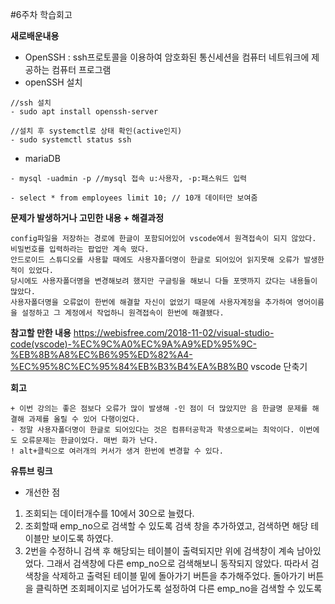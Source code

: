 #6주차 학습회고

**새로배운내용**

- OpenSSH : ssh프로토콜을 이용하여 암호화된 통신세션을 컴퓨터 네트워크에 제공하는 컴퓨터 프로그램   
- openSSH 설치
```
//ssh 설치
- sudo apt install openssh-server

//설치 후 systemctl로 상태 확인(active인지)
- sudo systemctl status ssh

```
- mariaDB
```
- mysql -uadmin -p //mysql 접속 u:사용자, -p:패스워드 입력

- select * from employees limit 10; // 10개 데이터만 보여줌
```

**문제가 발생하거나 고민한 내용 + 해결과정**
    
    config파일을 저장하는 경로에 한글이 포함되어있어 vscode에서 원격접속이 되지 않았다. 비밀번호를 입력하라는 팝업만 계속 떴다. 
    안드로이드 스튜디오를 사용할 때에도 사용자폴더명이 한글로 되어있어 읽지못해 오류가 발생한 적이 있었다. 
    당시에도 사용자폴더명을 변경해보려 했지만 구글링을 해보니 다들 포맷까지 갔다는 내용들이 많았다. 
    사용자폴더명을 오류없이 한번에 해결할 자신이 없었기 때문에 사용자계정을 추가하여 영어이름을 설정하고 그 계정에서 작업하니 원격접속이 한번에 해결됐다. 

**참고할 만한 내용**
https://webisfree.com/2018-11-02/visual-studio-code(vscode)-%EC%9C%A0%EC%9A%A9%ED%95%9C-%EB%8B%A8%EC%B6%95%ED%82%A4-%EC%95%8C%EC%95%84%EB%B3%B4%EA%B8%B0 vscode 단축기

**회고**

    + 이번 강의는 좋은 점보다 오류가 많이 발생해 -인 점이 더 많았지만 음 한글명 문제를 해결해 과제를 올릴 수 있어 다행이었다.
    - 정말 사용자폴더명이 한글로 되어있다는 것은 컴퓨터공학과 학생으로써는 최악이다. 이번에도 오류문제는 한글이었다. 매번 화가 난다.
    ! alt+클릭으로 여러개의 커서가 생겨 한번에 변경할 수 있다.
    
 **유튜브 링크**
 - 개선한 점
 1) 조회되는 데이터개수를 10에서 30으로 늘렸다.
 2) 조회할때 emp_no으로 검색할 수 있도록 검색 창을 추가하였고, 검색하면 해당 테이블만 보이도록 하였다.
 3) 2번을 수정하니 검색 후 해당되는 테이블이 출력되지만 위에 검색창이 계속 남아있었다. 그래서 검색창에 다른 emp_no으로 검색해보니 동작되지 않았다. 따라서 검색창을 삭제하고 출력된 테이블 밑에 돌아가기 버튼을 추가해주었다. 돌아가기 버튼을 클릭하면 조회페이지로 넘어가도록 설정하여 다른 emp_no을 검색할 수 있도록 
